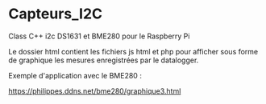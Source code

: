 # Capteurs_I2C
Class C++ i2c DS1631 et BME280 pour le Raspberry Pi

Le dossier html contient les fichiers js html et php pour afficher sous forme de graphique
les mesures enregistrées par le datalogger.

Exemple d'application avec le BME280 :

https://philippes.ddns.net/bme280/graphique3.html

